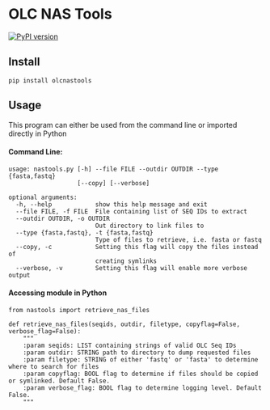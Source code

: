 # OLC NAS Tools
[![PyPI version](https://badge.fury.io/py/olcnastools.svg)](https://badge.fury.io/py/olcnastools)

## Install
```
pip install olcnastools
```

## Usage
This program can either be used from the command line or imported directly in Python

#### Command Line:
```
usage: nastools.py [-h] --file FILE --outdir OUTDIR --type {fasta,fastq}
                   [--copy] [--verbose]

optional arguments:
  -h, --help            show this help message and exit
  --file FILE, -f FILE  File containing list of SEQ IDs to extract
  --outdir OUTDIR, -o OUTDIR
                        Out directory to link files to
  --type {fasta,fastq}, -t {fasta,fastq}
                        Type of files to retrieve, i.e. fasta or fastq
  --copy, -c            Setting this flag will copy the files instead of
                        creating symlinks
  --verbose, -v         Setting this flag will enable more verbose output

```

#### Accessing module in Python
```from nastools import retrieve_nas_files```

```
def retrieve_nas_files(seqids, outdir, filetype, copyflag=False, verbose_flag=False):
    """
    :param seqids: LIST containing strings of valid OLC Seq IDs
    :param outdir: STRING path to directory to dump requested files
    :param filetype: STRING of either 'fastq' or 'fasta' to determine where to search for files
    :param copyflag: BOOL flag to determine if files should be copied or symlinked. Default False.
    :param verbose_flag: BOOL flag to determine logging level. Default False.
    """
```
